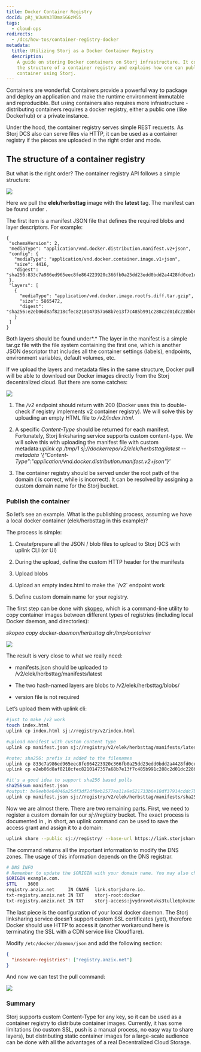```yaml
---
title: Docker Container Registry
docId: pRj_WJuVm3TDmaSG6zM55
tags:
  - cloud-ops
redirects:
  - /dcs/how-tos/container-registry-docker
metadata:
  title: Utilizing Storj as a Docker Container Registry
  description:
    A guide on storing Docker containers on Storj infrastructure. It covers
    the structure of a container registry and explains how one can publish a Docker
    container using Storj.
---
```


Containers are wonderful: Containers provide a powerful way to package and deploy an application and make the runtime environment immutable and reproducible. But using containers also requires more infrastructure - distributing containers requires a docker registry, either a public one (like Dockerhub) or a private instance.

Under the hood, the container registry serves simple REST requests. As Storj DCS also can serve files via HTTP, it can be used as a container registry if the pieces are uploaded in the right order and mode.

## The structure of a container registry

But what is the right order? The container registry API follows a simple structure:

![](https://link.storjshare.io/raw/jua7rls6hkx5556qfcmhrqed2tfa/docs/images/U8gz4cywJwlI-BhRAr61d_0-fix.png)

Here we pull the **elek/herbsttag** image with the **latest** tag. The manifest can be found under .

The first item is a manifest JSON file that defines the required blobs and layer descriptors. For example:

```docker
{
 "schemaVersion": 2,
 "mediaType": "application/vnd.docker.distribution.manifest.v2+json",
 "config": {
   "mediaType": "application/vnd.docker.container.image.v1+json",
   "size": 4416,
   "digest": "sha256:833c7a986ed965eec8fe864223920c366fb0a25dd23edd0bdd2a4428fd0ce1e2"
 },
 "layers": [
   {
     "mediaType": "application/vnd.docker.image.rootfs.diff.tar.gzip",
     "size": 5865472,
     "digest": "sha256:e2eb06d8af8218cfec8210147357a68b7e13f7c485b991c288c2d01dc228bb68"
   }
 ]
}

```

Both layers should be found under*.* The layer in the manifest is a simple tar.gz file with the file system containing the first one, which is another JSON descriptor that includes all the container settings (labels), endpoints, environment variables, default volumes, etc.

If we upload the layers and metadata files in the same structure, Docker pull will be able to download our Docker images directly from the Storj decentralized cloud. But there are some catches:

![](https://link.storjshare.io/raw/jua7rls6hkx5556qfcmhrqed2tfa/docs/images/uBZ-3tmXTVgvuSBCFTnpd_1-fix.png)

1.  The _/v2_ endpoint should return with 200 (Docker uses this to double-check if registry implements v2 container registry). We will solve this by uploading an empty HTML file to _/v2/index.html._

2.  A specific _Content-Type_ should be returned for each manifest. Fortunately, Storj linksharing service supports custom content-type. We will solve this with uploading the manifest file with custom metadata:_uplink cp /tmp/1 sj://dockerrepo/v2/elek/herbsttag/latest --metadata '{"Content-Type":"application/vnd.docker.distribution.manifest.v2+json"}'_

3.  The container registry should be served under the root path of the domain ( is correct, while is incorrect). It can be resolved by assigning a custom domain name for the Storj bucket.

### Publish the container

So let’s see an example. What is the publishing process, assuming we have a local docker container (elek/herbsttag in this example)?

The process is simple:

1.  Create/prepare all the JSON / blob files to upload to Storj DCS with uplink CLI (or UI)

2.  During the upload, define the custom HTTP header for the manifests

3.  Upload blobs

4.  Upload an empty index.html to make the \`/v2\` endpoint work

5.  Define custom domain name for your registry.

The first step can be done with [skopeo](https://github.com/containers/skopeo), which is a command-line utility to copy container images between different types of registries (including local Docker daemon, and directories):

_skopeo copy docker-daemon/herbsttag dir:/tmp/container_

![](https://link.storjshare.io/raw/jua7rls6hkx5556qfcmhrqed2tfa/docs/images/uVyodpXYaEhsJxQ6tTuXJ_2-fix.png)

The result is very close to what we really need:

- manifests.json should be uploaded to /v2/elek/herbsttag/manifests/latest

- The two hash-named layers are blobs to /v2/elek/herbsttag/blobs/

- version file is not required

Let’s upload them with uplink cli:

```bash
#just to make /v2 work
touch index.html
uplink cp index.html sj://registry/v2/index.html

#upload manifest with custom content type
uplink cp manifest.json sj://registry/v2/elek/herbsttag/manifests/latest --metadata '{"Content-Type":"application/vnd.docker.distribution.manifest.v2+json"}'

#note: sha256: prefix is added to the filenames
uplink cp 833c7a986ed965eec8fe864223920c366fb0a25dd23edd0bdd2a4428fd0ce1e2 sj://registry/v2/elek/herbsttag/blobs/sha256:833c7a986ed965eec8fe864223920c366fb0a25dd23edd0bdd2a4428fd0ce1e2
uplink cp e2eb06d8af8218cfec8210147357a68b7e13f7c485b991c288c2d01dc228bb68 sj://registry/v2/elek/herbsttag/blobs/sha256:e2eb06d8af8218cfec8210147357a68b7e13f7c485b991c288c2d01dc228bb68

#it's a good idea to support sha256 based pulls
sha256sum manifest.json
#output: be9eeb0e64046a25df3df2df0eb2577ea11a9e521733b6e10df37914cddc7bcb  manifest.json
uplink cp manifest.json sj://registry/v2/elek/herbsttag/manifests/sha256:be9eeb0e64046a25df3df2df0eb2577ea11a9e521733b6e10df37914cddc7bcb --metadata '{"Content-Type":"application/vnd.docker.distribution.manifest.v2+json"}
```

Now we are almost there. There are two remaining parts. First, we need to register a custom domain for our _sj://registry_ bucket. The exact process is documented in [](docId:GkgE6Egi02wRZtyryFyPz), in short, an uplink command can be used to save the access grant and assign it to a domain:

```bash
uplink share --public sj://registry/ --base-url https://link.storjshare.io --dns registry.anzix.net --auth-service https://auth.storjshare.io
```

The command returns all the important information to modify the DNS zones. The usage of this information depends on the DNS registrar.

```bash
# DNS INFO
# Remember to update the $ORIGIN with your domain name. You may also change the $TTL.
$ORIGIN example.com.
$TTL    3600
registry.anzix.net     IN CNAME  link.storjshare.io.
txt-registry.anzix.net IN TXT    storj-root:docker
txt-registry.anzix.net IN TXT    storj-access:jvydrxvotvks3tulle6pkvzmsgza
```

The last piece is the configuration of your local docker daemon. The Storj linksharing service doesn’t support custom SSL certificates (yet), therefore Docker should use HTTP to access it (another workaround here is terminating the SSL with a CDN service like Cloudflare).

Modify `/etc/docker/daemon/json` and add the following section:

```json
{
  "insecure-registries": ["registry.anzix.net"]
}
```

And now we can test the pull command:

![](https://link.storjshare.io/raw/jua7rls6hkx5556qfcmhrqed2tfa/docs/images/lKLwfi3Eg3yQue73SIWqF_3-fix.png)

### Summary

Storj supports custom Content-Type for any key, so it can be used as a container registry to distribute container images. Currently, it has some limitations (no custom SSL, push is a manual process, no easy way to share layers), but distributing static container images for a large-scale audience can be done with all the advantages of a real Decentralized Cloud Storage.
